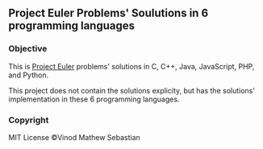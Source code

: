 ## Project Euler Problems' Soulutions in 6 programming languages

### Objective

This is [Project Euler](https://projecteuler.net) problems' solutions in C, C++, Java, JavaScript, PHP, and Python.
  
This project does not contain the solutions explicity, but has the solutions' implementation in these 6 programming languages.

### Copyright

MIT License &copy;Vinod Mathew Sebastian  

